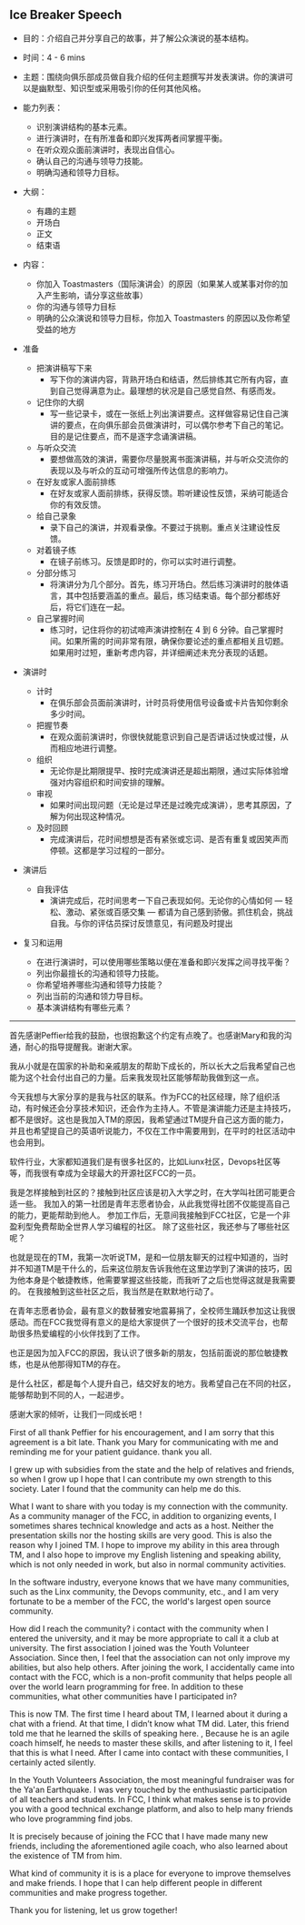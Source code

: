 ## Ice Breaker Speech
* 目的：介绍自己并分享自己的故事，并了解公众演说的基本结构。

* 时间：4 - 6 mins

* 主题：围绕向俱乐部成员做自我介绍的任何主题撰写并发表演讲。你的演讲可以是幽默型、知识型或采用吸引你的任何其他风格。

* 能力列表：
  * 识别演讲结构的基本元素。
  * 进行演讲时，在有所准备和即兴发挥两者间掌握平衡。
  * 在听众观众面前演讲时，表现出自信心。
  * 确认自己的沟通与领导力技能。
  * 明确沟通和领导力目标。

* 大纲：
  * 有趣的主题
  * 开场白
  * 正文
  * 结束语

* 内容：
  * 你加入 Toastmasters（国际演讲会）的原因（如果某人或某事对你的加入产生影响，请分享这些故事）
  * 你的沟通与领导力目标
  * 明确的公众演说和领导力目标，你加入 Toastmasters 的原因以及你希望受益的地方

* 准备
  * 把演讲稿写下来
    * 写下你的演讲内容，背熟开场白和结语，然后排练其它所有内容，直到自己觉得满意为止。最理想的状况是自己感觉自然、有感而发。
  * 记住你的大纲
    * 写一些记录卡，或在一张纸上列出演讲要点。这样做容易记住自己演讲的要点，在向俱乐部会员做演讲时，可以偶尔参考下自己的笔记。目的是记住要点，而不是逐字念诵演讲稿。
  * 与听众交流
    * 要想做高效的演讲，需要你尽量脱离书面演讲稿，并与听众交流你的表现以及与听众的互动可增强所传达信息的影响力。
  * 在好友或家人面前排练
    * 在好友或家人面前排练，获得反馈。聆听建设性反馈，采纳可能适合你的有效反馈。
  * 给自己录象
    * 录下自己的演讲，并观看录像。不要过于挑剔。重点关注建设性反馈。
  * 对着镜子练
    * 在镜子前练习。反馈是即时的，你可以实时进行调整。
  * 分部分练习
    * 将演讲分为几个部分。首先，练习开场白。然后练习演讲时的肢体语言，其中包括要涵盖的重点。最后，练习结束语。每个部分都练好后，将它们连在一起。
  * 自己掌握时间
    * 练习时，记住将你的初试啼声演讲控制在 4 到 6 分钟。自己掌握时间。如果所需的时间非常有限，确保你要论述的重点都相关且切题。如果用时过短，重新考虑内容，并详细阐述未充分表现的话题。

* 演讲时
  * 计时
    * 在俱乐部会员面前演讲时，计时员将使用信号设备或卡片告知你剩余多少时间。
  * 把握节奏
    * 在观众面前演讲时，你很快就能意识到自己是否讲话过快或过慢，从而相应地进行调整。
  * 组织
    * 无论你是比期限提早、按时完成演讲还是超出期限，通过实际体验增强对内容组织和时间安排的理解。
  * 审视
    * 如果时间出现问题（无论是过早还是过晚完成演讲），思考其原因，了解为何出现这种情况。
  * 及时回顾
    * 完成演讲后，花时间想想是否有紧张或忘词、是否有重复或因笑声而停顿。这都是学习过程的一部分。

* 演讲后
  * 自我评估
    * 演讲完成后，花时间思考一下自己表现如何。无论你的心情如何 — 轻松、激动、紧张或百感交集 — 都请为自己感到骄傲。抓住机会，挑战自我。与你的评估员探讨反馈意见，有问题及时提出

* 复习和运用
  * 在进行演讲时，可以使用哪些策略以便在准备和即兴发挥之间寻找平衡？
  * 列出你最擅长的沟通和领导力技能。
  * 你希望培养哪些沟通和领导力技能？
  * 列出当前的沟通和领力导目标。
  * 基本演讲结构有哪些元素？

--------------
首先感谢Peffier给我的鼓励，也很抱歉这个约定有点晚了。也感谢Mary和我的沟通，耐心的指导提醒我。谢谢大家。

我从小就是在国家的补助和亲戚朋友的帮助下成长的，所以长大之后我希望自己也能为这个社会付出自己的力量。后来我发现社区能够帮助我做到这一点。

今天我想与大家分享的是我与社区的联系。作为FCC的社区经理，除了组织活动，有时候还会分享技术知识，还会作为主持人。不管是演讲能力还是主持技巧，都不是很好。这也是我加入TM的原因，我希望通过TM提升自己这方面的能力，并且也希望提自己的英语听说能力，不仅在工作中需要用到，在平时的社区活动中也会用到。

软件行业，大家都知道我们是有很多社区的，比如Liunx社区，Devops社区等等，而我很有幸成为全球最大的开源社区FCC的一员。

我是怎样接触到社区的？接触到社区应该是初入大学之时，在大学叫社团可能更合适一些。
我加入的第一社团是青年志愿者协会，从此我觉得社团不仅能提高自己的能力，更能帮助到他人。
参加工作后，无意间我接触到FCC社区，它是一个非盈利型免费帮助全世界人学习编程的社区。
除了这些社区，我还参与了哪些社区呢？

也就是现在的TM，我第一次听说TM，是和一位朋友聊天的过程中知道的，当时并不知道TM是干什么的，后来这位朋友告诉我他在这里边学到了演讲的技巧，因为他本身是个敏捷教练，他需要掌握这些技能，而我听了之后也觉得这就是我需要的。
在我接触到这些社区之后，我当然是在默默地行动了。

在青年志愿者协会，最有意义的数替雅安地震募捐了，全校师生踊跃参加这让我很感动。而在FCC我觉得有意义的是给大家提供了一个很好的技术交流平台，也帮助很多热爱编程的小伙伴找到了工作。

也正是因为加入FCC的原因，我认识了很多新的朋友，包括前面说的那位敏捷教练，也是从他那得知TM的存在。

是什么社区，都是每个人提升自己，结交好友的地方。我希望自己在不同的社区，能够帮助到不同的人，一起进步。

感谢大家的倾听，让我们一同成长吧！

First of all thank Peffier for his encouragement, and I am sorry that this agreement is a bit late. Thank you Mary for communicating with me and reminding me for your patient guidance. thank you all.

I grew up with subsidies from the state and the help of relatives and friends, so when I grow up I hope that I can contribute my own strength to this society. Later I found that the community can help me do this.

What I want to share with you today is my connection with the community. As a community manager of the FCC, in addition to organizing events, I sometimes shares technical knowledge and acts as a host. Neither the presentation skills nor the hosting skills are very good. This is also the reason why I joined TM. I hope to improve my ability in this area through TM, and I also hope to improve my English listening and speaking ability, which is not only needed in work, but also in normal community activities.

In the software industry, everyone knows that we have many communities, such as the Linx community, the Devops community, etc., and I am very fortunate to be a member of the FCC, the world's largest open source community.

How did I reach the community? i contact with the community when I entered the university, and it may be more appropriate to call it a club at university.
The first association I joined was the Youth Volunteer Association. Since then, I feel that the association can not only improve my abilities, but also help others.
After joining the work, I accidentally came into contact with the FCC, which is a non-profit community that helps people all over the world learn programming for free.
In addition to these communities, what other communities have I participated in?

This is now TM. The first time I heard about TM, I learned about it during a chat with a friend. At that time, I didn’t know what TM did. Later, this friend told me that he learned the skills of speaking here. , Because he is an agile coach himself, he needs to master these skills, and after listening to it, I feel that this is what I need.
After I came into contact with these communities, I certainly acted silently.

In the Youth Volunteers Association, the most meaningful fundraiser was for the Ya'an Earthquake. I was very touched by the enthusiastic participation of all teachers and students. In FCC, I think what makes sense is to provide you with a good technical exchange platform, and also to help many friends who love programming find jobs.

It is precisely because of joining the FCC that I have made many new friends, including the aforementioned agile coach, who also learned about the existence of TM from him.

What kind of community it is is a place for everyone to improve themselves and make friends. I hope that I can help different people in different communities and make progress together.

Thank you for listening, let us grow together!